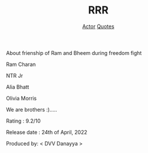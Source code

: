 <!DOCTYPE html>
<html lang="en">
<head>
    <meta charset="UTF-8">
    <meta http-equiv="X-UA-Compatible" content="IE=edge">
    <meta name="viewport" content="width=device-width, initial-scale=1.0">
    <title>Semantic IMDB</title>
</head>
<body>
    <header>
        <h1>RRR</h1>
        <nav>
            <a href="#" id="nav-actors">Actor</a>
            <a href="#" id="nav-quote">Quotes</a>
        </nav>
    </header>
    <summary>
        About frienship of Ram and Bheem during freedom fight
    </summary>
    <section id="actor">
        <p>Ram Charan</p>
        <p>NTR Jr</p>
        <p>Alia Bhatt</p>
        <p>Olivia Morris</p>
    </section>
    <section id="quote">
        <p>We are brothers :).....</p>
    </section>
    <aside>
        <p>Rating : 9.2/10</p>
        <p>Release date : 24th of April, 2022</p>
    </aside>
    <footer>
        Produced by: &lt DVV Danayya &gt
    </footer>
</body>
</html>
